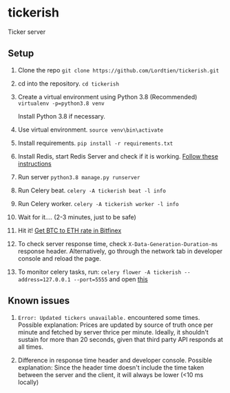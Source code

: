 # tickerish
Ticker server

## Setup
1. Clone the repo
   `git clone https://github.com/Lordtien/tickerish.git`

2. cd into the repository.
   `cd tickerish`

3. Create a virtual environment using Python 3.8 (Recommended)
   `virtualenv -p=python3.8 venv`

   Install Python 3.8 if necessary.

4. Use virtual environment.
   `source venv\bin\activate`

5. Install requirements.
   `pip install -r requirements.txt`

6. Install Redis, start Redis Server and check if it is working. [Follow these instructions](https://redis.io/topics/quickstart)

7. Run server
   `python3.8 manage.py runserver`
   
8.  Run Celery beat.
   `celery -A tickerish beat -l info`

11. Run Celery worker.
   `celery -A tickerish worker -l info`

10. Wait for it.... (2-3 minutes, just to be safe)

11. Hit it! [Get BTC to ETH rate in Bitfinex](http://localhost:8000/tickerer/exchange-rate/?exchange=bitfinex&fromCurrency=btc&toCurrency=eth)

12. To check server response time, check `X-Data-Generation-Duration-ms` response header. Alternatively, go through the network tab in developer console and reload the page.

13. To monitor celery tasks, run:
    `celery flower -A tickerish --address=127.0.0.1 --port=5555`
    and open [this](http://localhost:5555/)

## Known issues
1. `Error: Updated tickers unavailable.` encountered some times.
   Possible explanation: Prices are updated by source of truth once per minute and fetched by server thrice per minute. Ideally, it shouldn't sustain for more than 20 seconds, given that third party API responds at all times.

2. Difference in response time header and developer console.
   Possible explanation: Since the header time doesn't include the time taken between the server and the client, it will always be lower (<10 ms locally)
